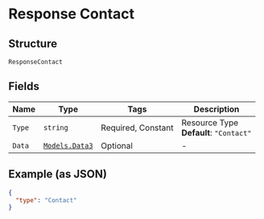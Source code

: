 
# Response Contact

## Structure

`ResponseContact`

## Fields

| Name | Type | Tags | Description |
|  --- | --- | --- | --- |
| `Type` | `string` | Required, Constant | Resource Type<br>**Default**: `"Contact"` |
| `Data` | [`Models.Data3`](../../doc/models/data-3.md) | Optional | - |

## Example (as JSON)

```json
{
  "type": "Contact"
}
```

